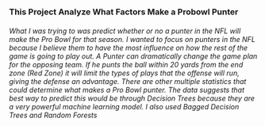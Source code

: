 ### This Project Analyze What Factors Make a Probowl Punter

###### What I was trying to was predict whether or no a punter in the NFL will make the Pro Bowl for that season. I wanted to focus on punters in the NFL because I believe them to have the most influence on how the rest of the game is going to play out. A Punter can dramatically change the game plan for the opposing team. If he punts the ball within 20 yards from the end zone (Red Zone) it will limit the types of plays that the offense will run, giving the defense an advantage. There are other multiple statistics that could determine what makes a Pro Bowl punter. The data suggests that best way to predict this would be through Decision Trees because they are a very powerful machine learning model. I also used Bagged Decision Trees and Random Forests
